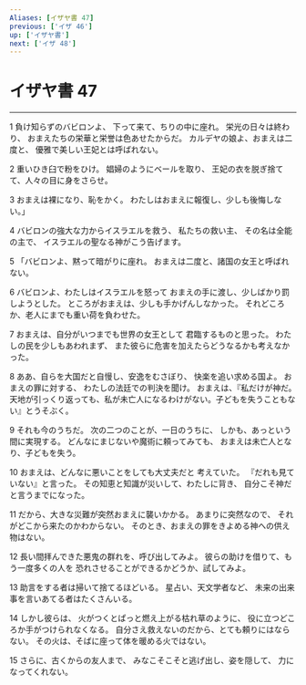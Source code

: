 ```yaml
---
Aliases: [イザヤ書 47]
previous: ['イザ 46']
up: ['イザヤ書']
next: ['イザ 48']
---
```

# イザヤ書 47

***




1 
負け知らずのバビロンよ、 下って来て、ちりの中に座れ。 栄光の日々は終わり、 おまえたちの栄華と栄誉は色あせたからだ。 カルデヤの娘よ、おまえは二度と、 優雅で美しい王妃とは呼ばれない。 



2 
重いひき臼で粉をひけ。 娼婦のようにベールを取り、 王妃の衣を脱ぎ捨てて、人々の目に身をさらせ。 



3 
おまえは裸になり、恥をかく。 わたしはおまえに報復し、少しも後悔しない。」 



4 
バビロンの強大な力からイスラエルを救う、 私たちの救い主、 その名は全能の主で、 イスラエルの聖なる神がこう告げます。 



5 
「バビロンよ、黙って暗がりに座れ。 おまえは二度と、諸国の女王と呼ばれない。 



6 
バビロンよ、わたしはイスラエルを怒って おまえの手に渡し、少しばかり罰しようとした。 ところがおまえは、少しも手かげんしなかった。 それどころか、老人にまでも重い荷を負わせた。 



7 
おまえは、自分がいつまでも世界の女王として 君臨するものと思った。 わたしの民を少しもあわれまず、 また彼らに危害を加えたらどうなるかも考えなかった。 



8 
ああ、自らを大国だと自慢し、安逸をむさぼり、 快楽を追い求める国よ。 おまえの罪に対する、 わたしの法廷での判決を聞け。 おまえは、『私だけが神だ。 天地が引っくり返っても、私が未亡人になるわけがない。子どもを失うこともない』とうそぶく。 



9 
それも今のうちだ。 次の二つのことが、一日のうちに、 しかも、あっという間に実現する。 どんなにまじないや魔術に頼ってみても、 おまえは未亡人となり、子どもを失う。 



10 
おまえは、どんなに悪いことをしても大丈夫だと 考えていた。 『だれも見ていない』と言った。 その知恵と知識が災いして、わたしに背き、 自分こそ神だと言うまでになった。 



11 
だから、大きな災難が突然おまえに襲いかかる。 あまりに突然なので、 それがどこから来たのかわからない。 そのとき、おまえの罪をきよめる神への供え物はない。 



12 
長い間拝んできた悪鬼の群れを、呼び出してみよ。 彼らの助けを借りて、もう一度多くの人を 恐れさせることができるかどうか、試してみよ。 



13 
助言をする者は掃いて捨てるほどいる。 星占い、天文学者など、 未来の出来事を言いあてる者はたくさんいる。 



14 
しかし彼らは、 火がつくとぱっと燃え上がる枯れ草のように、 役に立つどころか手がつけられなくなる。 自分さえ救えないのだから、とても頼りにはならない。 その火は、そばに座って体を暖める火ではない。 



15 
さらに、古くからの友人まで、 みなこそこそと逃げ出し、姿を隠して、 力になってくれない。
